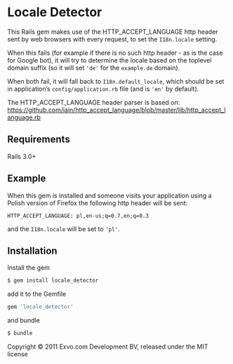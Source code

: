 # Locale Detector

This Rails gem makes use of the HTTP_ACCEPT_LANGUAGE http header sent by web browsers with every request, to set the `I18n.locale` setting.

When this fails (for example if there is no such http header - as is the case for Google bot), it will try to determine the locale based on the toplevel domain suffix (so it will set `'de'` for the `example.de` domain).

When both fail, it will fall back to `I18n.default_locale`, which should be set in application’s `config/application.rb` file (and is `'en'` by default).

The HTTP_ACCEPT_LANGUAGE header parser is based on:
https://github.com/iain/http_accept_language/blob/master/lib/http_accept_language.rb


## Requirements

Rails 3.0+


## Example

When this gem is installed and someone visits your application using a Polish version of Firefox the following http header will be sent:

```
HTTP_ACCEPT_LANGUAGE: pl,en-us;q=0.7,en;q=0.3
```

and the `I18n.locale` will be set to `'pl'`.


## Installation

Install the gem

```bash
$ gem install locale_detector
```

add it to the Gemfile

```ruby
gem 'locale_detector'
```

and bundle

```bash
$ bundle
```



Copyright © 2011 Exvo.com Development BV, released under the MIT license
